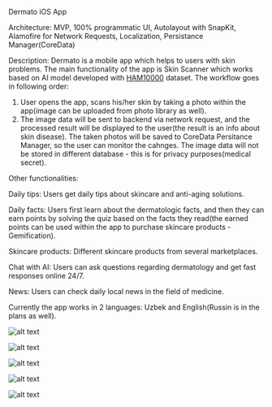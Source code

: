 Dermato iOS App

Architecture: MVP, 100% programmatic UI, Autolayout with SnapKit, Alamofire for Network Requests, Localization, Persistance Manager(CoreData)

Description: Dermato is a mobile app which helps to users with skin problems. The main functionality of the app is Skin Scanner which works based on AI model developed with [HAM10000](https://dataverse.harvard.edu/dataset.xhtml?persistentId=doi:10.7910/DVN/DBW86T) dataset. The workflow goes in following order:
1. User opens the app, scans his/her skin by taking a photo within the app(image can be uploaded from photo library as well).
2. The image data will be sent to backend via network request, and the processed result will be displayed to the user(the result is an info about skin disease). The taken photos will be saved to CoreData Persitance Manager, so the user can monitor the cahnges. The image data will not be stored in different database - this is for privacy purposes(medical secret).

Other functionalities:

Daily tips: Users get daily tips about skincare and anti-aging solutions.

Daily facts: Users first learn about the dermatologic facts, and then they can earn points by solving the quiz based on the facts they read(the earned points can be used within the app to purchase skincare products - Gemification).

Skincare products: Different skincare products from several marketplaces. 

Chat with AI: Users can ask questions regarding dermatology and get fast responses online 24/7.

News: Users can check daily local news in the field of medicine. 

Currently the app works in 2 languages: Uzbek and English(Russin is in the plans as well).



![alt text](https://github.com/uyguntursunov/Dermato/blob/assets/IMG_0190.PNG) 



![alt text](https://github.com/uyguntursunov/Dermato/blob/assets/IMG_0191.PNG)



![alt text](https://github.com/uyguntursunov/Dermato/blob/assets/IMG_0192.PNG)



![alt text](https://github.com/uyguntursunov/Dermato/blob/assets/IMG000%20(2).jpg)



![alt text](https://github.com/uyguntursunov/Dermato/blob/assets/IMG_0193.PNG)












 


